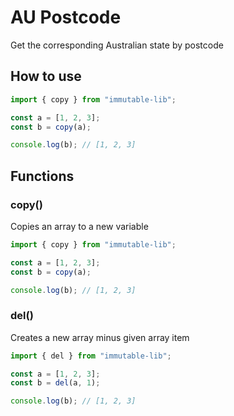 # AU Postcode

Get the corresponding Australian state by postcode

## How to use

```js
import { copy } from "immutable-lib";

const a = [1, 2, 3];
const b = copy(a);

console.log(b); // [1, 2, 3]
```

## Functions

### copy()

Copies an array to a new variable

```js
import { copy } from "immutable-lib";

const a = [1, 2, 3];
const b = copy(a);

console.log(b); // [1, 2, 3]
```

### del()

Creates a new array minus given array item

```js
import { del } from "immutable-lib";

const a = [1, 2, 3];
const b = del(a, 1);

console.log(b); // [1, 2, 3]
```
